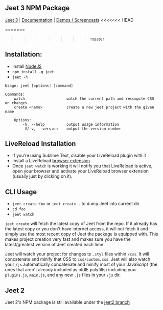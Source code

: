 Jeet 3 NPM Package
---

[Jeet 3](https://github.com/CorySimmons/jeet) | [Documentation](http://jeetframework.com) | [Demos / Screencasts](http://jeetframework.com/demos)
<<<<<<< HEAD

=======
>>>>>>> master

Installation:
---

- Install [NodeJS](http://nodejs.org)
- `npm install -g jeet`
- `jeet -h`

```
Usage: jeet [options] [command]

Commands:
    watch                   watch the current path and recompile CSS on changes
    create <name>           create a new jeet project with the given name

    Options:
        -h, --help          output usage information
        -V/-v, --version    output the version number
```

LiveReload Installation
---

- If you're using Sublime Text, disable your LiveReload plugin with it
- Install a LiveReload [browser extension](http://feedback.livereload.com/knowledgebase/articles/86242-how-do-i-install-and-use-the-browser-extensions-)
- Once `jeet watch` is working it will notify you that LiveReload is active, open your browser and activate your LiveReload browser extension (usually just by clicking on it).

CLI Usage
---

- `jeet create foo` or `jeet create .` to dump Jeet into current dir
- `cd foo`
- `jeet watch`

`jeet create` will fetch the latest copy of Jeet from the repo. If it already has the latest copy or you don't have internet access, it will not fetch it and simply use the most recent copy of Jeet the package is equipped with. This makes project creation very fast and makes sure you have the latest/greatest version of Jeet created each time.

Jeet will watch your project for changes to `.styl` files within `/css`. It will concatenate and minify that CSS to `css/custom.css`. Jeet will also watch your `/js` automatically concatenate and minify most of your JavaScript (the ones that aren't already included as oldIE polyfills) including your `plugins.js`, `main.js`, and any new `.js` files in your `/js` dir.

Jeet 2
---

Jeet 2's NPM package is still available under the [jeet2 branch](https://github.com/CorySimmons/jeet-npm/tree/jeet2)
